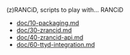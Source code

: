 (z)RANCiD, scripts to play with... RANCiD

* [doc/10-packaging.md](doc/10-packaging.md)
* [doc/30-zrancid.md](doc/30-zrancid.md)
* [doc/40-zrancid-api.md](doc/40-zrancid-api.md)
* [doc/60-ttyd-integration.md](doc/60-ttyd-integration.md)
